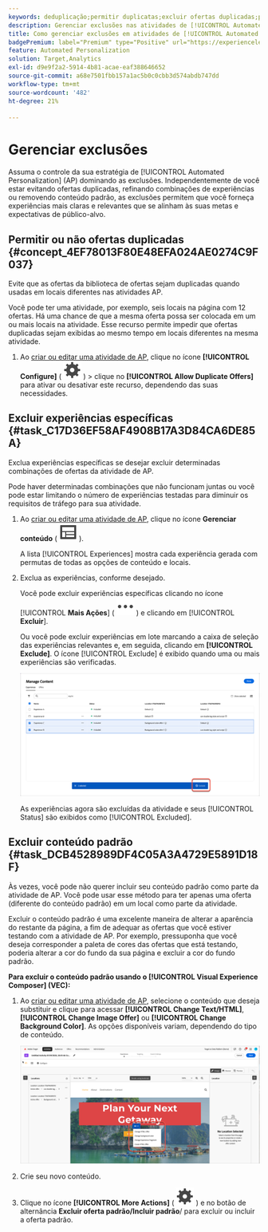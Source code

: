 ```yaml
---
keywords: deduplicação;permitir duplicatas;excluir ofertas duplicadas;personalização automatizada;não permitir ofertas duplicadas;excluir;conteúdo padrão;
description: Gerenciar exclusões nas atividades de [!UICONTROL Automated Personalization] (AP).
title: Como gerenciar exclusões em atividades de [!UICONTROL Automated Personalization]?
badgePremium: label="Premium" type="Positive" url="https://experienceleague.adobe.com/docs/target/using/introduction/intro.html?lang=pt-BR#premium newtab=true" tooltip="Consulte o que está incluído no Target Premium."
feature: Automated Personalization
solution: Target,Analytics
exl-id: d9e9f2a2-5914-4b81-acae-eaf388646652
source-git-commit: a68e7501fbb157a1ac5b0c0cbb3d574abdb747dd
workflow-type: tm+mt
source-wordcount: '482'
ht-degree: 21%

---
```


# Gerenciar exclusões

Assuma o controle da sua estratégia de [!UICONTROL Automated Personalization] (AP) dominando as exclusões. Independentemente de você estar evitando ofertas duplicadas, refinando combinações de experiências ou removendo conteúdo padrão, as exclusões permitem que você forneça experiências mais claras e relevantes que se alinham às suas metas e expectativas de público-alvo.

## Permitir ou não ofertas duplicadas {#concept_4EF78013F80E48EFA024AE0274C9F037}

Evite que as ofertas da biblioteca de ofertas sejam duplicadas quando usadas em locais diferentes nas atividades AP.

Você pode ter uma atividade, por exemplo, seis locais na página com 12 ofertas. Há uma chance de que a mesma oferta possa ser colocada em um ou mais locais na atividade. Esse recurso permite impedir que ofertas duplicadas sejam exibidas ao mesmo tempo em locais diferentes na mesma atividade.

1. Ao [criar ou editar uma atividade de AP](/help/main/c-activities/t-automated-personalization/create-ap-activity.md), clique no ícone **[!UICONTROL Configure]** ( ![Ícone Configurar](/help/main/assets/icons/Setting.svg) ) > clique no **[!UICONTROL Allow Duplicate Offers]** para ativar ou desativar este recurso, dependendo das suas necessidades.

## Excluir experiências específicas {#task_C17D36EF58AF4908B17A3D84CA6DE85A}

Exclua experiências específicas se desejar excluir determinadas combinações de ofertas da atividade de AP.

Pode haver determinadas combinações que não funcionam juntas ou você pode estar limitando o número de experiências testadas para diminuir os requisitos de tráfego para sua atividade.

1. Ao [criar ou editar uma atividade de AP](/help/main/c-activities/t-automated-personalization/create-ap-activity.md), clique no ícone **Gerenciar conteúdo** ( ![Ícone Gerenciar conteúdo](/help/main/assets/icons/Experience.svg) ).

   A lista [!UICONTROL Experiences] mostra cada experiência gerada com permutas de todas as opções de conteúdo e locais.

1. Exclua as experiências, conforme desejado.

   Você pode excluir experiências específicas clicando no ícone [!UICONTROL **Mais Ações**] ( ![ícone Mais Ações](/help/main/assets/icons/MoreSmall.svg) ) e clicando em [!UICONTROL **Excluir**].

   Ou você pode excluir experiências em lote marcando a caixa de seleção das experiências relevantes e, em seguida, clicando em **[!UICONTROL Exclude]**. O ícone [!UICONTROL Exclude] é exibido quando uma ou mais experiências são verificadas.

   ![Exclusão em lote de experiências](/help/main/c-activities/t-automated-personalization/assets/exclude1.png)

   As experiências agora são excluídas da atividade e seus [!UICONTROL Status] são exibidos como [!UICONTROL Excluded].

## Excluir conteúdo padrão {#task_DCB4528989DF4C05A3A4729E5891D18F}

Às vezes, você pode não querer incluir seu conteúdo padrão como parte da atividade de AP. Você pode usar esse método para ter apenas uma oferta (diferente do conteúdo padrão) em um local como parte da atividade.

Excluir o conteúdo padrão é uma excelente maneira de alterar a aparência do restante da página, a fim de adequar as ofertas que você estiver testando com a atividade de AP. Por exemplo, pressuponha que você deseja corresponder a paleta de cores das ofertas que está testando, poderia alterar a cor do fundo da sua página e excluir a cor do fundo padrão.

**Para excluir o conteúdo padrão usando o [!UICONTROL Visual Experience Composer] (VEC):**

1. Ao [criar ou editar uma atividade de AP](/help/main/c-activities/t-automated-personalization/create-ap-activity.md), selecione o conteúdo que deseja substituir e clique para acessar **[!UICONTROL Change Text/HTML]**, **[!UICONTROL Change Image Offer]** ou **[!UICONTROL Change Background Color]**. As opções disponíveis variam, dependendo do tipo de conteúdo.

   ![Alterar opções](/help/main/c-activities/t-automated-personalization/assets/options.png)
1. Crie seu novo conteúdo.

1. Clique no ícone **[!UICONTROL More Actions]** ( ![Mais ações](/help/main/assets/icons/Setting.svg) ) e no botão de alternância **Excluir oferta padrão/Incluir padrão**/ para excluir ou incluir a oferta padrão.

   <!-- Depending on the content or offer type, the [!UICONTROL Include] checkbox is in a slightly different place. 

   For Text/HTML content: 

   ![Include checkbox in Edit Text/HTML dialog box](/help/main/c-activities/t-automated-personalization/assets/exclude_content_vec_1a.png)

   For Image/Video content: 

   ![Include checkbox in Select Content dialog box](/help/main/c-activities/t-automated-personalization/assets/exclude_content_vec_2a.png)

   For background color: 

   ![Include checkbox in Edit Background Color dialog box](/help/main/c-activities/t-automated-personalization/assets/exclude_content_vec_3a.png)-->

<!-- 1. Click **[!UICONTROL Save]**.

   You can see the experiences created from the offers you specified under [!UICONTROL Manage Content]. You notice that no experiences are created in [!UICONTROL Manage Content] using the default offer you excluded. 

   ![exclude_content_vec_4 image](assets/exclude_content_vec_4.png)

**To exclude default content using the [!UICONTROL Form-Based Experience Composer]:** 

1. While creating or editing an AP activity, click **[!UICONTROL Change Text/HTML]** or **[!UICONTROL Change Image Offer]** under **[!UICONTROL Content]**. 
1. In the dialog box, create your new content and uncheck **[!UICONTROL Include]** to the right of the default content (or uncheck the Default Image/Video in the [!UICONTROL Select Content] screen). 

   Depending on the content or offer type, the [!UICONTROL Include] checkbox is in a slightly different place. 

   For Text/HTML content: 

   ![exclude_content_form_1 image](assets/exclude_content_form_1.png)

   For Image/Video content: 

   ![exclude_content_form_2 image](assets/exclude_content_form_2.png)

1. Click **[!UICONTROL Save]**. 

   You can see the experiences created from the offers you specified under [!UICONTROL Manage Content]. You notice that no experiences are created in [!UICONTROL Manage Content] using the default offer you excluded. 

   ![exclude_content_form_3 image](assets/exclude_content_form_3.png)-->
